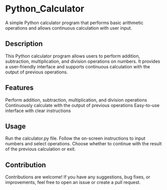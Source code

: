 # Python_Calculator
A simple Python calculator program that performs basic arithmetic operations and allows continuous calculation with user input.

## Description
This Python calculator program allows users to perform addition, subtraction, multiplication, and division operations on numbers. It provides a user-friendly interface and supports continuous calculation with the output of previous operations.

## Features
Perform addition, subtraction, multiplication, and division operations
Continuously calculate with the output of previous operations
Easy-to-use interface with clear instructions

## Usage
Run the calculator.py file.
Follow the on-screen instructions to input numbers and select operations.
Choose whether to continue with the result of the previous calculation or exit.

## Contribution
Contributions are welcome! If you have any suggestions, bug fixes, or improvements, feel free to open an issue or create a pull request.


